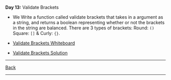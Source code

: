 **Day 13:** Validate Brackets

- We Write a function called validate brackets that takes in a argument as a string, and returns a boolean representing whether or not the brackets in the string are balanced. There are 3 types of brackets: Round: `()` Square: `[]` & Curly: `{}`.

- [Validate Brackets Whiteboard](../../assets/ValidateBracket.png)
- [Validate Brackets Solution](validateBrackets.js)

---
[Back](/README.md)

---
